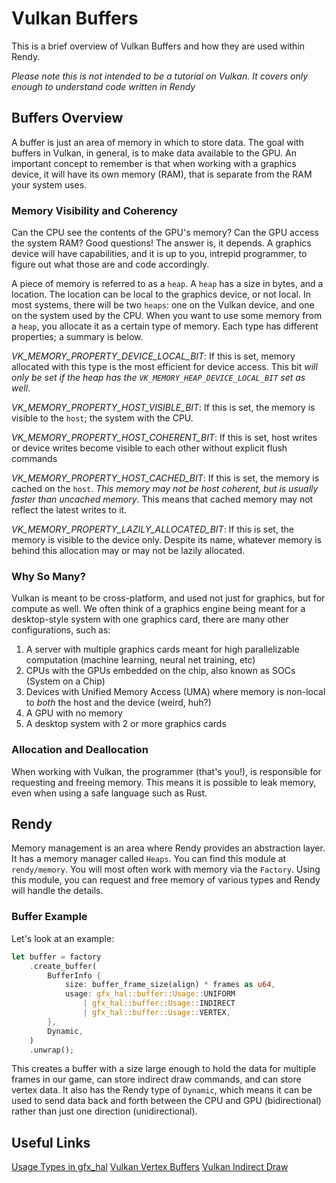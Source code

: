 # Vulkan Buffers

This is a brief overview of Vulkan Buffers and how they are used within Rendy.

*Please note this is not intended to be a tutorial on Vulkan. It covers only enough to understand code written in Rendy*

## Buffers Overview

A buffer is just an area of memory in which to store data. The goal with buffers in Vulkan, in general, is to make data available to the GPU. An important concept to remember is that when working with a graphics device, it will have its own memory (RAM), that is separate from the RAM your system uses.

### Memory Visibility and Coherency

Can the CPU see the contents of the GPU's memory? Can the GPU access the system RAM? Good questions! The answer is, it depends. A graphics device will have capabilities, and it is up to you, intrepid programmer, to figure out what those are and code accordingly.

A piece of memory is referred to as a `heap`. A `heap` has a size in bytes, and a location. The location can be local to the graphics device, or not local. In most systems, there will be two `heaps`: one on the Vulkan device, and one on the system used by the CPU. When you want to use some memory from a `heap`, you allocate it as a certain type of memory. Each type has different properties; a summary is below.

*VK_MEMORY_PROPERTY_DEVICE_LOCAL_BIT*: If this is set, memory allocated with this type is the most efficient for device access. This bit _will only be set if the heap has the `VK_MEMORY_HEAP_DEVICE_LOCAL_BIT` set as well_.

*VK_MEMORY_PROPERTY_HOST_VISIBLE_BIT*: If this is set, the memory is visible to the `host`; the system with the CPU. 

*VK_MEMORY_PROPERTY_HOST_COHERENT_BIT*: If this is set, host writes or device writes become visible to each other without explicit flush commands

*VK_MEMORY_PROPERTY_HOST_CACHED_BIT*: If this is set, the memory is cached on the `host`. _This memory may not be host coherent, but is usually faster than uncached memory_. This means that cached memory may not reflect the latest writes to it. 

*VK_MEMORY_PROPERTY_LAZILY_ALLOCATED_BIT*: If this is set, the memory is visible to the device only. Despite its name, whatever memory is behind this allocation may or may not be lazily allocated.

### Why So Many?

Vulkan is meant to be cross-platform, and used not just for graphics, but for compute as well. We often think of a graphics engine being meant for a desktop-style system with one graphics card, there are many other configurations, such as:

1. A server with multiple graphics cards meant for high parallelizable computation (machine learning, neural net training, etc)
2. CPUs with the GPUs embedded on the chip, also known as SOCs (System on a Chip)
3. Devices with Unified Memory Access (UMA) where memory is non-local to _both_ the host and the device (weird, huh?)
4. A GPU with no memory
5. A desktop system with 2 or more graphics cards

### Allocation and Deallocation

When working with Vulkan, the programmer (that's you!), is responsible for requesting and freeing memory. This means it is possible to leak memory, even when using a safe language such as Rust. 

## Rendy

Memory management is an area where Rendy provides an abstraction layer. It has a memory manager called `Heaps`. You can find this module at `rendy/memory`. You will most often work with memory via the `Factory`. Using this module, you can request and free memory of various types and Rendy will handle the details.

### Buffer Example

Let's look at an example:

```rust
let buffer = factory
    .create_buffer(
        BufferInfo {
            size: buffer_frame_size(align) * frames as u64,
            usage: gfx_hal::buffer::Usage::UNIFORM
                | gfx_hal::buffer::Usage::INDIRECT
                | gfx_hal::buffer::Usage::VERTEX,
        },
        Dynamic,
    )
    .unwrap();
```

This creates a buffer with a size large enough to hold the data for multiple frames in our game, can store indirect draw commands, and can store vertex data. It also has the Rendy type of `Dynamic`, which means it can be used to send data back and forth between the CPU and GPU (bidirectional) rather than just one direction (unidirectional).

## Useful Links

[Usage Types in gfx_hal](https://docs.rs/gfx-hal/0.1.0/gfx_hal/buffer/struct.Usage.html)
[Vulkan Vertex Buffers](https://vulkan-tutorial.com/Vertex_buffers)
[Vulkan Indirect Draw](https://www.khronos.org/registry/vulkan/specs/1.1-extensions/man/html/vkCmdDrawIndirect.html)
